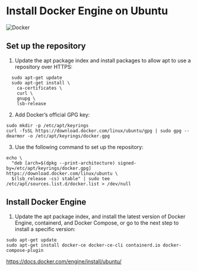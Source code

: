 # Install Docker Engine on Ubuntu
![Docker](https://upload.wikimedia.org/wikipedia/commons/7/79/Docker_%28container_engine%29_logo.png)
  
## Set up the repository

1. Update the apt package index and install packages to allow apt to use a repository over HTTPS:
```
  sudo apt-get update
  sudo apt-get install \
    ca-certificates \
    curl \
    gnupg \
    lsb-release 
```

2. Add Docker’s official GPG key:

```
sudo mkdir -p /etc/apt/keyrings
curl -fsSL https://download.docker.com/linux/ubuntu/gpg | sudo gpg --dearmor -o /etc/apt/keyrings/docker.gpg
 ```

3. Use the following command to set up the repository:

``` 
echo \
  "deb [arch=$(dpkg --print-architecture) signed-by=/etc/apt/keyrings/docker.gpg] https://download.docker.com/linux/ubuntu \
  $(lsb_release -cs) stable" | sudo tee /etc/apt/sources.list.d/docker.list > /dev/null
```

## Install Docker Engine
1. Update the apt package index, and install the latest version of Docker Engine, containerd, and Docker Compose, or go to the next step to install a specific version:

```
sudo apt-get update
sudo apt-get install docker-ce docker-ce-cli containerd.io docker-compose-plugin
 ```

https://docs.docker.com/engine/install/ubuntu/